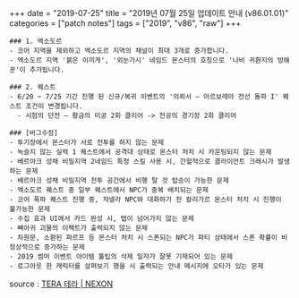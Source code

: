 +++
date = "2019-07-25"
title = "2019년 07월 25일 업데이트 안내 (v86.01.01)"
categories = ["patch notes"]
tags = ["2019", "v86", "raw"]
+++

```
### 1. 엑소도르
- 코어 지역을 제외하고 엑소도르 지역의 채널이 최대 3개로 증가합니다.
- 엑소도르 지역 '붉은 이끼게', '외눈가시' 네임드 몬스터의 호칭으로 '나비 귀환지의 방해꾼'이 추가됩니다.

### 2. 퀘스트
- 6/20 ~ 7/25 기간 진행 된 신규/복귀 이벤트의 '의뢰서 – 아르보레아 전선 돌파 I' 퀘스트 조건이 변경됩니다.
  - 시험의 던전 – 황금의 미궁 2회 클리어 -> 천공의 경기장 2회 클리어

### [버그수정]
- 투기장에서 몬스터가 서로 전투를 하지 않는 문제
- 녹슬지 않는 실력 1 퀘스트에서 공격대 상태로 몬스터 처치 시 카운팅되지 않는 문제
- 베르아크 성채 비밀지역 2네임드 특정 스킬 사용 시, 간헐적으로 클라이언트 크래시가 발생하는 문제
- 베르아크 성채 비밀지역 전투 공간에서 비행 탈 것 탑승이 가능한 문제
- 엑소도르 퀘스트 중 일부 퀘스트에서 NPC가 중복 배치되는 문제
- 코어 폭파 퀘스트 진행 중, 쟈넬라 NPC와 대화하기 전 칼리가르 몬스터 처치 시 진행이 불가능한 문제
- 수집 효과 UI에서 카드 완성 시, 탭이 넘어가지 않는 문제
- 뼈아귀 괴물의 이펙트가 출력되지 않는 문제
- 차원문, 소환된 파르프 등 몬스터 처치 시 스폰되는 NPC가 파티 상태에서 스폰 확률이 비정상적으로 증가하는 문제
- 2019 썸머 이벤트 아이템 툴팁의 삭제 일자가 잘못 기재되어 있는 문제
- 로그아웃 한 캐릭터를 살펴보기 했을 시 출력되는 안내 메시지에 오타가 있는 문제
```

source : [TERA 테라 | NEXON](http://tera.nexon.com/news/update/view.aspx?n4articlesn=402)
